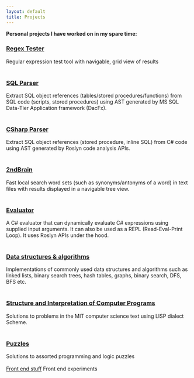 ```yaml
---
layout: default
title: Projects
---
```

**Personal projects I have worked on in my spare time:**

### [Regex Tester](https://github.com/cs31415/RegexTester)
Regular expression test tool with navigable, grid view of results
<br/>
<br/>
### [SQL Parser](https://github.com/cs31415/sqlparser)
Extract SQL object references (tables/stored procedures/functions) from SQL code (scripts, stored procedures) using AST generated by MS SQL Data-Tier Application framework (DacFx). 
<br/>
<br/>
### [CSharp Parser](https://github.com/cs31415/csparser)
Extract SQL object references (stored procedure, inline SQL) from C# code using AST generated by Roslyn code analysis APIs. 
<br/>
<br/>
### [2ndBrain](https://github.com/cs31415/2ndbrainalpha)	
Fast local search word sets (such as synonyms/antonyms of a word) in text files with results displayed in a navigable tree view.
<br/>
<br/>
### [Evaluator](https://github.com/cs31415/Evaluator)
A C# evaluator that can dynamically evaluate C# expressions using supplied input arguments. It can also be used as a REPL (Read-Eval-Print Loop). It uses Roslyn APIs under the hood.
<br/>
<br/>
### [Data structures & algorithms](https://github.com/cs31415/data-structures-algorithms)
Implementations of commonly used data structures and algorithms such as linked lists, binary search trees, hash tables, graphs, binary search, DFS, BFS etc.
<br/>
<br/>
### [Structure and Interpretation of Computer Programs](https://github.com/cs31415/SICP)
Solutions to problems in the MIT computer science text using LISP dialect Scheme.
<br/>
<br/>
### [Puzzles](https://github.com/cs31415/puzzles)
Solutions to assorted programming and logic puzzles
<br/>
<br/>[Front end stuff](https://codepen.io/cs31415/)
Front end experiments
